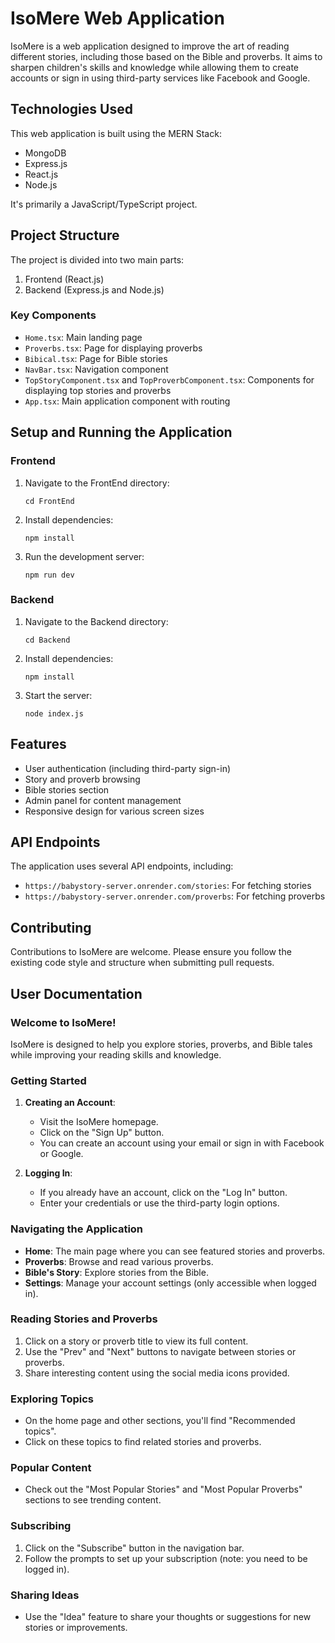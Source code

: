 # IsoMere Web Application

IsoMere is a web application designed to improve the art of reading different stories, including those based on the Bible and proverbs. It aims to sharpen children's skills and knowledge while allowing them to create accounts or sign in using third-party services like Facebook and Google.

## Technologies Used

This web application is built using the MERN Stack:

- MongoDB
- Express.js
- React.js
- Node.js

It's primarily a JavaScript/TypeScript project.

## Project Structure

The project is divided into two main parts:

1. Frontend (React.js)
2. Backend (Express.js and Node.js)

### Key Components

- `Home.tsx`: Main landing page
- `Proverbs.tsx`: Page for displaying proverbs
- `Bibical.tsx`: Page for Bible stories
- `NavBar.tsx`: Navigation component
- `TopStoryComponent.tsx` and `TopProverbComponent.tsx`: Components for displaying top stories and proverbs
- `App.tsx`: Main application component with routing

## Setup and Running the Application

### Frontend

1. Navigate to the FrontEnd directory:
   ```
   cd FrontEnd
   ```

2. Install dependencies:
   ```
   npm install
   ```

3. Run the development server:
   ```
   npm run dev
   ```

### Backend

1. Navigate to the Backend directory:
   ```
   cd Backend
   ```

2. Install dependencies:
   ```
   npm install
   ```

3. Start the server:
   ```
   node index.js
   ```

## Features

- User authentication (including third-party sign-in)
- Story and proverb browsing
- Bible stories section
- Admin panel for content management
- Responsive design for various screen sizes

## API Endpoints

The application uses several API endpoints, including:

- `https://babystory-server.onrender.com/stories`: For fetching stories
- `https://babystory-server.onrender.com/proverbs`: For fetching proverbs

## Contributing

Contributions to IsoMere are welcome. Please ensure you follow the existing code style and structure when submitting pull requests.


## User Documentation

### Welcome to IsoMere!

IsoMere is designed to help you explore stories, proverbs, and Bible tales while improving your reading skills and knowledge.

### Getting Started

1. **Creating an Account**: 
   - Visit the IsoMere homepage.
   - Click on the "Sign Up" button.
   - You can create an account using your email or sign in with Facebook or Google.

2. **Logging In**:
   - If you already have an account, click on the "Log In" button.
   - Enter your credentials or use the third-party login options.

### Navigating the Application

- **Home**: The main page where you can see featured stories and proverbs.
- **Proverbs**: Browse and read various proverbs.
- **Bible's Story**: Explore stories from the Bible.
- **Settings**: Manage your account settings (only accessible when logged in).

### Reading Stories and Proverbs

1. Click on a story or proverb title to view its full content.
2. Use the "Prev" and "Next" buttons to navigate between stories or proverbs.
3. Share interesting content using the social media icons provided.

### Exploring Topics

- On the home page and other sections, you'll find "Recommended topics".
- Click on these topics to find related stories and proverbs.

### Popular Content

- Check out the "Most Popular Stories" and "Most Popular Proverbs" sections to see trending content.

### Subscribing

1. Click on the "Subscribe" button in the navigation bar.
2. Follow the prompts to set up your subscription (note: you need to be logged in).

### Sharing Ideas

- Use the "Idea" feature to share your thoughts or suggestions for new stories or improvements.
